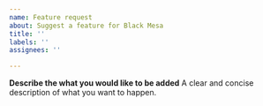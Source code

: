 ```yaml
---
name: Feature request
about: Suggest a feature for Black Mesa
title: ''
labels: ''
assignees: ''

---
```


**Describe the what you would like to be added**
A clear and concise description of what you want to happen.
